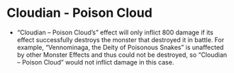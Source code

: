 # Cloudian - Poison Cloud

*   “Cloudian – Poison Cloud’s” effect will only inflict 800 damage if its effect successfully destroys the monster that destroyed it in battle. For example, “Vennominaga, the Deity of Poisonous Snakes” is unaffected by other Monster Effects and thus could not be destroyed, so “Cloudian – Poison Cloud” would not inflict damage in this case.
